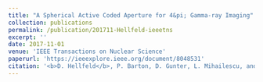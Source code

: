 ```yaml
---
title: "A Spherical Active Coded Aperture for 4&pi; Gamma-ray Imaging"
collection: publications
permalink: /publication/201711-Hellfeld-ieeetns
excerpt: ''
date: 2017-11-01
venue: 'IEEE Transactions on Nuclear Science'
paperurl: 'https://ieeexplore.ieee.org/document/8048531'
citation: '<b>D. Hellfeld</b>, P. Barton, D. Gunter, L. Mihailescu, and K. Vetter, &quot;A Spherical Active Coded Aperture for 4&pi; Gamma-ray Imaging&quot;, <i>IEEE Trans. Nucl. Sci.</i>, vol. 64, no. 11, pp. 2837–2842, Nov. 2017.'
---
```


<!-- This paper is about ... -->
